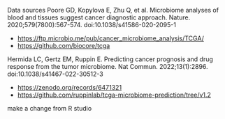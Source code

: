 Data sources
Poore GD, Kopylova E, Zhu Q, et al. Microbiome analyses of blood and tissues suggest cancer diagnostic approach. Nature. 2020;579(7800):567-574. doi:10.1038/s41586-020-2095-1
- https://ftp.microbio.me/pub/cancer_microbiome_analysis/TCGA/ 
- https://github.com/biocore/tcga

Hermida LC, Gertz EM, Ruppin E. Predicting cancer prognosis and drug response from the tumor microbiome. Nat Commun. 2022;13(1):2896. doi:10.1038/s41467-022-30512-3
- https://zenodo.org/records/6471321
- https://github.com/ruppinlab/tcga-microbiome-prediction/tree/v1.2 

make a change from R studio
